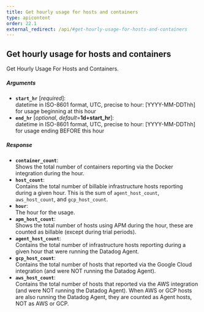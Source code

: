 ```yaml
---
title: Get hourly usage for hosts and containers
type: apicontent
order: 22.1
external_redirect: /api/#get-hourly-usage-for-hosts-and-containers
---
```


## Get hourly usage for hosts and containers

Get Hourly Usage For Hosts and Containers.

##### Arguments
* **`start_hr`** [*required*]:  
    datetime in ISO-8601 format, UTC, precise to hour: [YYYY-MM-DDThh] for usage beginning at this hour
* **`end_hr`** [*optional*, *default*=**1d+start_hr**]:  
    datetime in ISO-8601 format, UTC, precise to hour: [YYYY-MM-DDThh] for usage ending BEFORE this hour

##### Response

* **`container_count`**:  
    Shows the total number of containers reporting via the Docker integration during the hour.
* **`host_count`**:  
    Contains the total number of billable infrastructure hosts reporting during a given hour.
    This is the sum of `agent_host_count`, `aws_host_count`, and `gcp_host_count`.
* **`hour`**:  
    The hour for the usage.
* **`apm_host_count`**:  
    Shows the total number of hosts using APM during the hour, these are counted as billable (except during trial periods).
* **`agent_host_count`**:  
    Contains the total number of infrastructure hosts reporting during a given hour that were running the Datadog Agent.
* **`gcp_host_count`**:  
    Contains the total number of hosts that reported via the Google Cloud integration (and were NOT running the Datadog Agent).
* **`aws_host_count`**:  
    Contains the total number of hosts that reported via the AWS integration (and were NOT running the Datadog Agent).
    When AWS or GCP hosts are also running the Datadog Agent, they are counted as Agent hosts, NOT as AWS or GCP.
